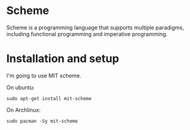 Scheme
======

Scheme is a programming language that supports multiple paradigms, including functional programming and imperative programming.

# Installation and setup

I'm going to use MIT scheme.

On ubuntu:

```
sudo apt-get install mit-scheme
```

On Archlinux:

```
sudo pacman -Sy mit-scheme
```